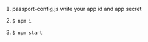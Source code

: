 1. passport-config.js write your app id and app secret

2. <code>$ npm i</code>
3. <code>$ npm start</code>

